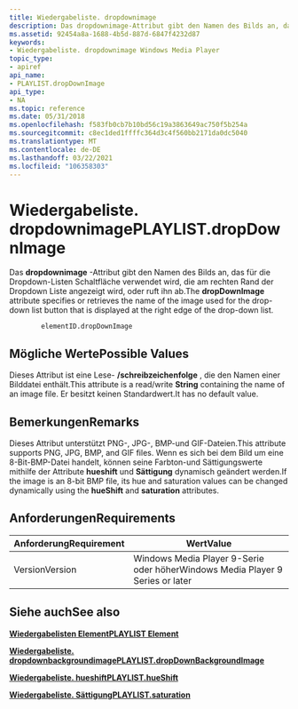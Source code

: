 ```yaml
---
title: Wiedergabeliste. dropdownimage
description: Das dropdownimage-Attribut gibt den Namen des Bilds an, das für die Dropdown-Listen Schaltfläche verwendet wird, die am rechten Rand der Dropdown Liste angezeigt wird, oder ruft ihn ab.
ms.assetid: 92454a8a-1688-4b5d-887d-6847f4232d87
keywords:
- Wiedergabeliste. dropdownimage Windows Media Player
topic_type:
- apiref
api_name:
- PLAYLIST.dropDownImage
api_type:
- NA
ms.topic: reference
ms.date: 05/31/2018
ms.openlocfilehash: f583fb0cb7b10bd56c19a3863649ac750f5b254a
ms.sourcegitcommit: c8ec1ded1ffffc364d3c4f560bb2171da0dc5040
ms.translationtype: MT
ms.contentlocale: de-DE
ms.lasthandoff: 03/22/2021
ms.locfileid: "106358303"
---
```

# <a name="playlistdropdownimage"></a><span data-ttu-id="91a90-104">Wiedergabeliste. dropdownimage</span><span class="sxs-lookup"><span data-stu-id="91a90-104">PLAYLIST.dropDownImage</span></span>

<span data-ttu-id="91a90-105">Das **dropdownimage** -Attribut gibt den Namen des Bilds an, das für die Dropdown-Listen Schaltfläche verwendet wird, die am rechten Rand der Dropdown Liste angezeigt wird, oder ruft ihn ab.</span><span class="sxs-lookup"><span data-stu-id="91a90-105">The **dropDownImage** attribute specifies or retrieves the name of the image used for the drop-down list button that is displayed at the right edge of the drop-down list.</span></span>

``` syntax
        elementID.dropDownImage
```

## <a name="possible-values"></a><span data-ttu-id="91a90-106">Mögliche Werte</span><span class="sxs-lookup"><span data-stu-id="91a90-106">Possible Values</span></span>

<span data-ttu-id="91a90-107">Dieses Attribut ist eine Lese- **/schreibzeichenfolge** , die den Namen einer Bilddatei enthält.</span><span class="sxs-lookup"><span data-stu-id="91a90-107">This attribute is a read/write **String** containing the name of an image file.</span></span> <span data-ttu-id="91a90-108">Er besitzt keinen Standardwert.</span><span class="sxs-lookup"><span data-stu-id="91a90-108">It has no default value.</span></span>

## <a name="remarks"></a><span data-ttu-id="91a90-109">Bemerkungen</span><span class="sxs-lookup"><span data-stu-id="91a90-109">Remarks</span></span>

<span data-ttu-id="91a90-110">Dieses Attribut unterstützt PNG-, JPG-, BMP-und GIF-Dateien.</span><span class="sxs-lookup"><span data-stu-id="91a90-110">This attribute supports PNG, JPG, BMP, and GIF files.</span></span> <span data-ttu-id="91a90-111">Wenn es sich bei dem Bild um eine 8-Bit-BMP-Datei handelt, können seine Farbton-und Sättigungswerte mithilfe der Attribute **hueshift** und **Sättigung** dynamisch geändert werden.</span><span class="sxs-lookup"><span data-stu-id="91a90-111">If the image is an 8-bit BMP file, its hue and saturation values can be changed dynamically using the **hueShift** and **saturation** attributes.</span></span>

## <a name="requirements"></a><span data-ttu-id="91a90-112">Anforderungen</span><span class="sxs-lookup"><span data-stu-id="91a90-112">Requirements</span></span>



| <span data-ttu-id="91a90-113">Anforderung</span><span class="sxs-lookup"><span data-stu-id="91a90-113">Requirement</span></span> | <span data-ttu-id="91a90-114">Wert</span><span class="sxs-lookup"><span data-stu-id="91a90-114">Value</span></span> |
|--------------------|---------------------------------------------------|
| <span data-ttu-id="91a90-115">Version</span><span class="sxs-lookup"><span data-stu-id="91a90-115">Version</span></span><br/> | <span data-ttu-id="91a90-116">Windows Media Player 9-Serie oder höher</span><span class="sxs-lookup"><span data-stu-id="91a90-116">Windows Media Player 9 Series or later</span></span><br/> |



## <a name="see-also"></a><span data-ttu-id="91a90-117">Siehe auch</span><span class="sxs-lookup"><span data-stu-id="91a90-117">See also</span></span>

<dl> <dt>

[<span data-ttu-id="91a90-118">**Wiedergabelisten Element**</span><span class="sxs-lookup"><span data-stu-id="91a90-118">**PLAYLIST Element**</span></span>](playlist-element.md)
</dt> <dt>

[<span data-ttu-id="91a90-119">**Wiedergabeliste. dropdownbackgroundimage**</span><span class="sxs-lookup"><span data-stu-id="91a90-119">**PLAYLIST.dropDownBackgroundImage**</span></span>](playlist-dropdownbackgroundimage.md)
</dt> <dt>

[<span data-ttu-id="91a90-120">**Wiedergabeliste. hueshift**</span><span class="sxs-lookup"><span data-stu-id="91a90-120">**PLAYLIST.hueShift**</span></span>](playlist-hueshift.md)
</dt> <dt>

[<span data-ttu-id="91a90-121">**Wiedergabeliste. Sättigung**</span><span class="sxs-lookup"><span data-stu-id="91a90-121">**PLAYLIST.saturation**</span></span>](playlist-saturation.md)
</dt> </dl>

 

 





